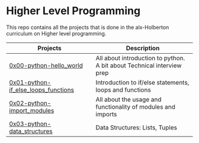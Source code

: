 # Higher Level Programming
This repo contains all the projects that is done in the alx-Holberton curriculum on Higher level programming.

| Projects | Description |
| -------- | ----------- |
| [0x00-python-hello_world](0x00-python-hello_world) | All about introduction to python. A bit about Technical interview prep | 
| [0x01-python-if_else_loops_functions](0x01-python-if_else_loops_functions) | Introduction to if/else statements, loops and functions | 
| [0x02-python-import_modules](0x02-python-import_modules) | All about the usage and functionality of modules and imports | 
| [0x03-python-data_structures](0x03-python-data_structures) | Data Structures: Lists, Tuples | 
